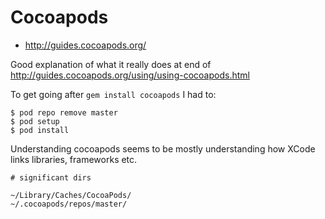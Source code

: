 # Cocoapods

* http://guides.cocoapods.org/

Good explanation of what it really does at end of http://guides.cocoapods.org/using/using-cocoapods.html

To get going after `gem install cocoapods` I had to:

```
$ pod repo remove master
$ pod setup
$ pod install
```

Understanding cocoapods seems to be mostly understanding how XCode links
libraries, frameworks etc.

```
# significant dirs

~/Library/Caches/CocoaPods/
~/.cocoapods/repos/master/
```

